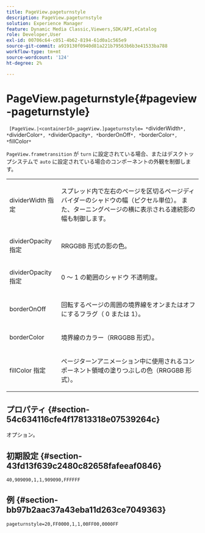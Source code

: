 ```yaml
---
title: PageView.pageturnstyle
description: PageView.pageturnstyle
solution: Experience Manager
feature: Dynamic Media Classic,Viewers,SDK/API,eCatalog
role: Developer,User
exl-id: 00706c64-c051-4b62-8194-61d0a1c565e9
source-git-commit: a919130f0940d81a221b79563b6b3e41533ba788
workflow-type: tm+mt
source-wordcount: '124'
ht-degree: 2%

---
```


# PageView.pageturnstyle{#pageview-pageturnstyle}

` [PageView.|<containerId>_pageView.]pageturnstyle= *`dividerWidth`*, *`dividerColor`*, *`dividerOpacity`*, *`borderOnOff`*, *`borderColor`*, *`fillColor`*`

`PageView.frametransition` が `turn` に設定されている場合、またはデスクトップシステムで `auto` に設定されている場合のコンポーネントの外観を制御します。

<table id="table_A8CDA1AE2680402A99BCD5DD371B225F"> 
 <tbody> 
  <tr> 
   <td colname="col1"> <p> dividerWidth<span class="codeph"><span class="varname"> 指定 </span></span> </p> </td> 
   <td colname="col2"> <p> スプレッド内で左右のページを区切るページディバイダーのシャドウの幅（ピクセル単位）。 また、ターニングページの横に表示される連続影の幅も制御します。 </p> </td> 
  </tr> 
  <tr> 
   <td colname="col1"> <p>dividerOpacity<span class="codeph"><span class="varname"> 指定 </span></span> </p> </td> 
   <td colname="col2"> <p> RRGGBB 形式の影の色。 </p> </td> 
  </tr> 
  <tr> 
   <td colname="col1"> <p>dividerOpacity<span class="codeph"><span class="varname"> 指定 </span></span> </p> </td> 
   <td colname="col2"> <p>0<span class="codeph"> ～ </span> 1<span class="codeph"> の範囲のシャドウ </span> 不透明度。 </p> </td> 
  </tr> 
  <tr> 
   <td colname="col1"> <p><span class="codeph"><span class="varname">borderOnOff</span></span> </p> </td> 
   <td colname="col2"> <p> 回転するページの周囲の境界線をオンまたはオフにするフラグ（<span class="codeph"> 0</span> または <span class="codeph"> 1</span>）。 </p> </td> 
  </tr> 
  <tr> 
   <td colname="col1"> <p><span class="codeph"><span class="varname">borderColor</span></span> </p> </td> 
   <td colname="col2"> <p> 境界線のカラー（RRGGBB 形式）。 </p> </td> 
  </tr> 
  <tr> 
   <td colname="col1"> <p>fillColor<span class="codeph"><span class="varname"> 指定 </span></span> </p> </td> 
   <td colname="col2"> <p> ページターンアニメーション中に使用されるコンポーネント領域の塗りつぶしの色（RRGGBB 形式）。 </p> </td> 
  </tr> 
 </tbody> 
</table>

## プロパティ {#section-54c634116cfe4f17813318e07539264c}

オプション。

## 初期設定 {#section-43fd13f639c2480c82658fafeeaf0846}

`40,909090,1,1,909090,FFFFFF`

## 例 {#section-bb97b2aac37a43eba11d263ce7049363}

`pageturnstyle=20,FF0000,1,1,00FF00,0000FF`
